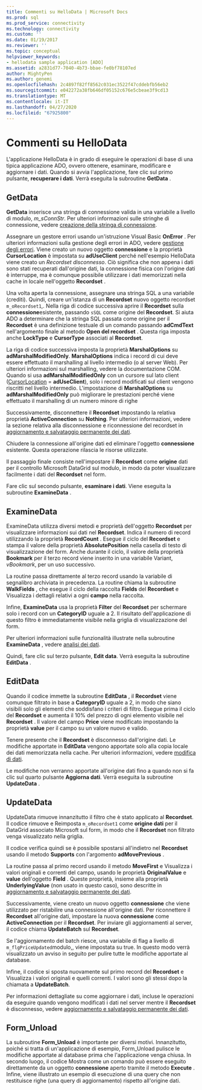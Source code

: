 ```yaml
---
title: Commenti su HelloData | Microsoft Docs
ms.prod: sql
ms.prod_service: connectivity
ms.technology: connectivity
ms.custom: ''
ms.date: 01/19/2017
ms.reviewer: ''
ms.topic: conceptual
helpviewer_keywords:
- hellodata sample application [ADO]
ms.assetid: a2831d77-7040-4b73-bbae-fe0bf78107ed
author: MightyPen
ms.author: genemi
ms.openlocfilehash: 2c4897f82ff8562c031ec3522f47cddebfb56eb2
ms.sourcegitcommit: e042272a38fb646df05152c676e5cbeae3f9cd13
ms.translationtype: MT
ms.contentlocale: it-IT
ms.lasthandoff: 04/27/2020
ms.locfileid: "67925800"
---
```

# <a name="comments-on-hellodata"></a>Commenti su HelloData
L'applicazione HelloData è in grado di eseguire le operazioni di base di una tipica applicazione ADO, ovvero ottenere, esaminare, modificare e aggiornare i dati. Quando si avvia l'applicazione, fare clic sul primo pulsante, **recuperare i dati**. Verrà eseguita la subroutine **GetData** .  
  
## <a name="getdata"></a>GetData  
 **GetData** inserisce una stringa di connessione valida in una variabile a livello di modulo, *m_sConnStr*. Per ulteriori informazioni sulle stringhe di connessione, vedere [creazione della stringa di connessione](../../../ado/guide/data/creating-a-connection-string.md).  
  
 Assegnare un gestore errori usando un'istruzione Visual Basic **OnError** . Per ulteriori informazioni sulla gestione degli errori in ADO, vedere [gestione degli errori](../../../ado/guide/data/error-handling.md). Viene creato un nuovo oggetto **connessione** e la proprietà **CursorLocation** è impostata su **adUseClient** perché nell'esempio HelloData viene creato un *Recordset disconnesso*. Ciò significa che non appena i dati sono stati recuperati dall'origine dati, la connessione fisica con l'origine dati è interruppe, ma è comunque possibile utilizzare i dati memorizzati nella cache in locale nell'oggetto **Recordset** .  
  
 Una volta aperta la connessione, assegnare una stringa SQL a una variabile (crediti). Quindi, creare un'istanza di un **Recordset** nuovo oggetto recordset `m_oRecordset1`,. Nella riga di codice successiva aprire il **Recordset** sulla **connessione**esistente, passando `sSQL` come origine del **Recordset**. Si aiuta ADO a determinare che la stringa SQL passata come origine per il **Recordset** è una definizione testuale di un comando passando **adCmdText** nell'argomento finale al metodo **Open del recordset** . Questa riga imposta anche **LockType** e **CursorType** associati al **Recordset**.  
  
 La riga di codice successiva imposta la proprietà **MarshalOptions** su **adMarshalModifiedOnly**. **MarshalOptions** indica i record di cui deve essere effettuato il marshalling al livello intermedio (o al server Web). Per ulteriori informazioni sul marshalling, vedere la documentazione COM. Quando si usa **adMarshalModifiedOnly** con un cursore sul lato client ([CursorLocation](../../../ado/reference/ado-api/cursorlocation-property-ado.md) = **adUseClient**), solo i record modificati sul client vengono riscritti nel livello intermedio. L'impostazione di **MarshalOptions** su **adMarshalModifiedOnly** può migliorare le prestazioni perché viene effettuato il marshalling di un numero minore di righe  
  
 Successivamente, disconnettere il **Recordset** impostando la relativa proprietà **ActiveConnection** su **Nothing**. Per ulteriori informazioni, vedere la sezione relativa alla disconnessione e riconnessione del recordset in [aggiornamento e salvataggio permanente dei dati](../../../ado/guide/data/updating-and-persisting-data.md).  
  
 Chiudere la connessione all'origine dati ed eliminare l'oggetto **connessione** esistente. Questa operazione rilascia le risorse utilizzate.  
  
 Il passaggio finale consiste nell'impostare il **Recordset** come **origine** dati per il controllo Microsoft DataGrid sul modulo, in modo da poter visualizzare facilmente i dati del **Recordset** nel form.  
  
 Fare clic sul secondo pulsante, **esaminare i dati**. Viene eseguita la subroutine **ExamineData** .  
  
## <a name="examinedata"></a>ExamineData  
 ExamineData utilizza diversi metodi e proprietà dell'oggetto **Recordset** per visualizzare informazioni sui dati nel **Recordset**. Indica il numero di record utilizzando la proprietà **RecordCount** . Esegue il ciclo del **Recordset** e stampa il valore della proprietà **AbsolutePosition** nella casella di testo di visualizzazione del form. Anche durante il ciclo, il valore della proprietà **Bookmark** per il terzo record viene inserito in una variabile Variant, *vBookmark*, per un uso successivo.  
  
 La routine passa direttamente al terzo record usando la variabile di segnalibro archiviata in precedenza. La routine chiama la subroutine **WalkFields** , che esegue il ciclo della raccolta **Fields** del **Recordset** e Visualizza i dettagli relativi a ogni **campo** nella raccolta.  
  
 Infine, **ExamineData** usa la proprietà **Filter** del **Recordset** per schermare solo i record con un **CategoryID** uguale a 2. Il risultato dell'applicazione di questo filtro è immediatamente visibile nella griglia di visualizzazione del form.  
  
 Per ulteriori informazioni sulle funzionalità illustrate nella subroutine **ExamineData** , vedere [analisi dei dati](../../../ado/guide/data/examining-data.md).  
  
 Quindi, fare clic sul terzo pulsante, **Edit data**. Verrà eseguita la subroutine **EditData** .  
  
## <a name="editdata"></a>EditData  
 Quando il codice immette la subroutine **EditData** , il **Recordset** viene comunque filtrato in base a **CategoryID** uguale a 2, in modo che siano visibili solo gli elementi che soddisfano i criteri di filtro. Esegue prima il ciclo del **Recordset** e aumenta il 10% del prezzo di ogni elemento visibile nel **Recordset** . Il valore del campo **Price** viene modificato impostando la proprietà **value** per il campo su un valore nuovo e valido.  
  
 Tenere presente che il **Recordset** è disconnesso dall'origine dati. Le modifiche apportate in **EditData** vengono apportate solo alla copia locale dei dati memorizzata nella cache. Per ulteriori informazioni, vedere [modifica di dati](../../../ado/guide/data/editing-data.md).  
  
 Le modifiche non verranno apportate all'origine dati fino a quando non si fa clic sul quarto pulsante **Aggiorna dati**. Verrà eseguita la subroutine **UpdateData** .  
  
## <a name="updatedata"></a>UpdateData  
 UpdateData rimuove innanzitutto il filtro che è stato applicato al **Recordset**. Il codice rimuove e Reimposta `m_oRecordset1` come **origine dati** per il DataGrid associato Microsoft sul form, in modo che il **Recordset** non filtrato venga visualizzato nella griglia.  
  
 Il codice verifica quindi se è possibile spostarsi all'indietro nel **Recordset** usando il metodo **Supports** con l'argomento **adMovePrevious** .  
  
 La routine passa al primo record usando il metodo **MoveFirst** e Visualizza i valori originali e correnti del campo, usando le proprietà **OriginalValue** e **value** dell'oggetto **Field** . Queste proprietà, insieme alla proprietà **UnderlyingValue** (non usato in questo caso), sono descritte in [aggiornamento e salvataggio permanente dei dati](../../../ado/guide/data/updating-and-persisting-data.md).  
  
 Successivamente, viene creato un nuovo oggetto **connessione** che viene utilizzato per ristabilire una connessione all'origine dati. Per riconnettere il **Recordset** all'origine dati, impostare la nuova **connessione** come **ActiveConnection** per il **Recordset**. Per inviare gli aggiornamenti al server, il codice chiama **UpdateBatch** sul **Recordset**.  
  
 Se l'aggiornamento del batch riesce, una variabile di flag a livello di `m_flgPriceUpdated`modulo,, viene impostata su true. In questo modo verrà visualizzato un avviso in seguito per pulire tutte le modifiche apportate al database.  
  
 Infine, il codice si sposta nuovamente sul primo record del **Recordset** e Visualizza i valori originali e quelli correnti. I valori sono gli stessi dopo la chiamata a **UpdateBatch**.  
  
 Per informazioni dettagliate su come aggiornare i dati, incluse le operazioni da eseguire quando vengono modificati i dati nel server mentre il **Recordset** è disconnesso, vedere [aggiornamento e salvataggio permanente dei dati](../../../ado/guide/data/updating-and-persisting-data.md).  
  
## <a name="form_unload"></a>Form_Unload  
 La subroutine **Form_Unload** è importante per diversi motivi. Innanzitutto, poiché si tratta di un'applicazione di esempio, Form_Unload pulisce le modifiche apportate al database prima che l'applicazione venga chiusa. In secondo luogo, il codice Mostra come un comando può essere eseguito direttamente da un oggetto **connessione** aperto tramite il metodo **Execute** . Infine, viene illustrato un esempio di esecuzione di una query che non restituisce righe (una query di aggiornamento) rispetto all'origine dati.
